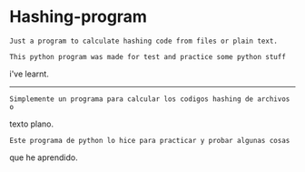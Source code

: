 # Hashing-program

    Just a program to calculate hashing code from files or plain text.

    This python program was made for test and practice some python stuff
i've learnt.

-----------------------------------------------------------------------

    Simplemente un programa para calcular los codigos hashing de archivos o
texto plano.

    Este programa de python lo hice para practicar y probar algunas cosas
que he aprendido.
